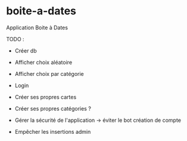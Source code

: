 # boite-a-dates
Application Boite à Dates

TODO :
- Créer db
- Afficher choix aléatoire
- Afficher choix par catégorie
- Login
- Créer ses propres cartes
- Créer ses propres catégories ?

- Gérer la sécurité de l'application -> éviter le bot création de compte
- Empêcher les insertions admin
